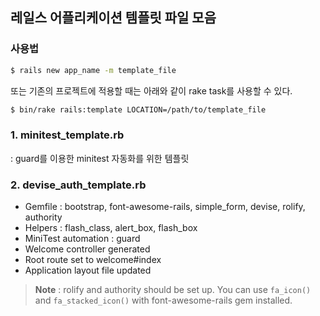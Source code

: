 ## 레일스 어플리케이션 템플릿 파일 모음

### 사용법

```bash
$ rails new app_name -m template_file
```

또는 기존의 프로젝트에 적용할 때는 아래와 같이 rake task를 사용할 수 있다.

```bash
$ bin/rake rails:template LOCATION=/path/to/template_file
```

### 1. minitest_template.rb

: guard를 이용한 minitest 자동화를 위한 템플릿

### 2. devise_auth_template.rb

* Gemfile : bootstrap, font-awesome-rails, simple_form, devise, rolify, authority
* Helpers : flash_class, alert_box, flash_box
* MiniTest automation : guard
* Welcome controller generated
* Root route set to welcome#index
* Application layout file updated

> **Note** : rolify and authority should be set up. You can use `fa_icon()` and `fa_stacked_icon()` with font-awesome-rails gem installed.

